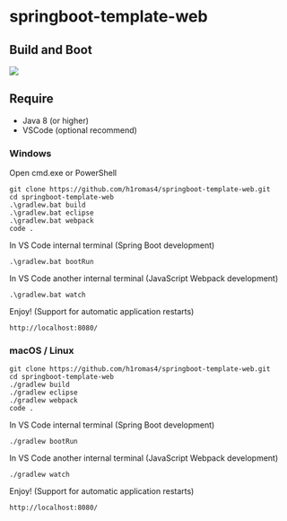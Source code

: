 # springboot-template-web

## Build and Boot

![](https://github.com/h1romas4/springboot-template-web/workflows/Java%20CI/badge.svg)

## Require

* Java 8 (or higher)
* VSCode (optional recommend)

### Windows

Open cmd.exe or PowerShell

```
git clone https://github.com/h1romas4/springboot-template-web.git
cd springboot-template-web
.\gradlew.bat build
.\gradlew.bat eclipse
.\gradlew.bat webpack
code .
```

In VS Code internal terminal (Spring Boot development)

```
.\gradlew.bat bootRun
```

In VS Code another internal terminal (JavaScript Webpack development)

```
.\gradlew.bat watch
```

Enjoy! (Support for automatic application restarts)

```
http://localhost:8080/
```

### macOS / Linux

```
git clone https://github.com/h1romas4/springboot-template-web.git
cd springboot-template-web
./gradlew build
./gradlew eclipse
./gradlew webpack
code .
```

In VS Code internal terminal (Spring Boot development)

```
./gradlew bootRun
```

In VS Code another internal terminal (JavaScript Webpack development)

```
./gradlew watch
```

Enjoy! (Support for automatic application restarts)

```
http://localhost:8080/
```
